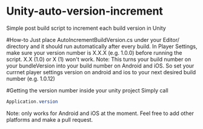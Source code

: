 # Unity-auto-version-increment
Simple post build script to increment each build version in Unity

#How-to
Just place AutoIncrementBuildVersion.cs under your Editor/ directory and it should run automatically after every build. In Player Settings, make sure your version number is X.X.X (e.g. 1.0.0) before running the script. X.X (1.0) or X (1) won't work. Note: This turns your build number on your bundleVersion into your build number on Android and iOS. So set your currnet player settings version on android and ios to your next desired build number (e.g. 1.0.12)

#Getting the version number inside your unity project
Simply call 
```C#
Application.version
```

Note: only works for Android and iOS at the moment. Feel free to add other platforms and make a pull request.
